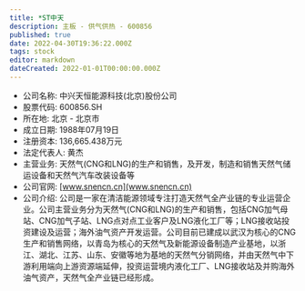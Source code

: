 ```yaml
---
title: *ST中天
description: 主板 - 供气供热 - 600856
published: true
date: 2022-04-30T19:36:22.000Z
tags: stock
editor: markdown
dateCreated: 2022-01-01T00:00:00.000Z
---
```


- 公司名称: 中兴天恒能源科技(北京)股份公司
- 股票代码: 600856.SH
- 所在地: 北京 - 北京市
- 成立日期: 1988年07月19日
- 注册资本: 136,665.438万元
- 法定代表人: 黄杰
- 主营业务: 天然气(CNG和LNG)的生产和销售，及开发，制造和销售天然气储运设备和天然气汽车改装设备等
- 公司官网: [www.snencn.cn](www.snencn.cn)
- 公司介绍: 公司是一家在清洁能源领域专注打造天然气全产业链的专业运营企业。公司主营业务分为天然气(CNG和LNG)的生产和销售，包括CNG加气母站、CNG加气子站、LNG点对点工业客户及LNG液化工厂等；LNG接收站投资建设及运营；海外油气资产开发运营。公司目前已建成以武汉为核心的CNG生产和销售网络，以青岛为核心的天然气及新能源设备制造产业基地，以浙江、湖北、江苏、山东、安徽等地为基地的天然气分销网络，并由天然气中下游利用端向上游资源端延伸，投资运营境内液化工厂、LNG接收站及并购海外油气资产，天然气全产业链已经形成。


